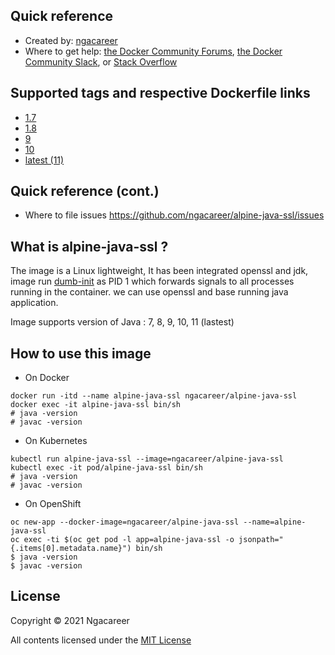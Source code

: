 ## Quick reference
- Created by: <a href="https://github.com/ngacareer">ngacareer</a>
- Where to get help: <a href="https://forums.docker.com/">the Docker Community Forums</a>, <a href="https://dockr.ly/slack">the Docker Community Slack</a>, or <a href="https://stackoverflow.com/search?tab=newest&amp;q=docker">Stack Overflow</a>

## Supported tags and respective Dockerfile links
- <a href="https://github.com/ngacareer/alpine-java-ssl/blob/1.7/Dockerfile">1.7</a>
- <a href="https://github.com/ngacareer/alpine-java-ssl/blob/1.8/Dockerfile">1.8</a>
- <a href="https://github.com/ngacareer/alpine-java-ssl/blob/9/Dockerfile">9</a>
- <a href="https://github.com/ngacareer/alpine-java-ssl/blob/10/Dockerfile">10</a>
- <a href="https://github.com/ngacareer/alpine-java-ssl/blob/main/Dockerfile">latest (11)</a>

## Quick reference (cont.)
- Where to file issues <a href="https://github.com/ngacareer/alpine-java-ssl/issues">https://github.com/ngacareer/alpine-java-ssl/issues</a>

## What is alpine-java-ssl ? 

The image is a Linux lightweight, It has been integrated openssl and jdk, image run <a href="https://github.com/Yelp/dumb-init">dumb-init</a> as PID 1 which forwards signals to all processes running in the container. we can use openssl and base running java application.

Image supports version of Java : 7, 8, 9, 10, 11 (lastest)

## How to use this image
- On Docker 
```
docker run -itd --name alpine-java-ssl ngacareer/alpine-java-ssl
docker exec -it alpine-java-ssl bin/sh
# java -version
# javac -version
 ```
- On Kubernetes
 ```
kubectl run alpine-java-ssl --image=ngacareer/alpine-java-ssl
kubectl exec -it pod/alpine-java-ssl bin/sh
# java -version
# javac -version
 ```
- On OpenShift
 ```
oc new-app --docker-image=ngacareer/alpine-java-ssl --name=alpine-java-ssl
oc exec -ti $(oc get pod -l app=alpine-java-ssl -o jsonpath="{.items[0].metadata.name}") bin/sh
$ java -version
$ javac -version
 ```
## License

Copyright © 2021 Ngacareer

All contents licensed under the [MIT License](LICENSE)

